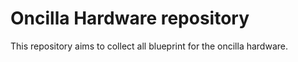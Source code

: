 # Oncilla Hardware repository


This repository aims to collect all blueprint for the oncilla hardware.




